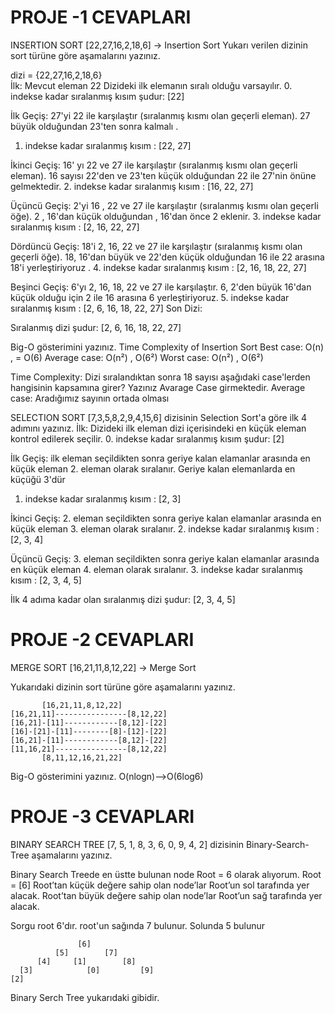 # PROJE -1  CEVAPLARI 
INSERTION SORT
[22,27,16,2,18,6] -> Insertion Sort
Yukarı verilen dizinin sort türüne göre aşamalarını yazınız.

dizi = {22,27,16,2,18,6}  
İlk:
Mevcut eleman 22
Dizideki ilk elemanın sıralı olduğu varsayılır.
0. indekse kadar sıralanmış kısım şudur: [22]

İlk Geçiş:
27'yi 22 ile karşılaştır (sıralanmış kısmı olan geçerli eleman).
27 büyük olduğundan 23'ten sonra kalmalı .
1. indekse kadar sıralanmış kısım : [22, 27]

İkinci Geçiş:
16' yı 22 ve 27 ile karşılaştır (sıralanmış kısmı olan geçerli eleman).
16 sayısı 22'den ve 23'ten küçük olduğundan 22 ile 27'nin önüne gelmektedir. 
2. indekse kadar sıralanmış kısım : [16, 22, 27]

Üçüncü Geçiş:
2'yi 16 , 22 ve 27 ile karşılaştır (sıralanmış kısmı olan geçerli öğe).
2 , 16'dan küçük olduğundan , 16'dan önce 2 eklenir.
3. indekse kadar sıralanmış kısım : [2, 16, 22, 27]

Dördüncü Geçiş:
18'i 2, 16, 22 ve 27 ile karşılaştır (sıralanmış kısmı olan geçerli öğe).
18, 16'dan büyük ve 22'den küçük olduğundan 16 ile 22 arasına 18'i yerleştiriyoruz .
4. indekse kadar sıralanmış kısım : [2, 16, 18, 22, 27]

Beşinci Geçiş:
6'yı 2, 16, 18, 22 ve 27 ile karşılaştır.
6, 2'den büyük 16'dan küçük olduğu için 2 ile 16 arasına 6 yerleştiriyoruz.
5. indekse kadar sıralanmış kısım : [2, 6, 16, 18, 22, 27] 
Son Dizi: 

Sıralanmış dizi şudur: [2, 6, 16, 18, 22, 27]

Big-O gösterimini yazınız.
Time Complexity of Insertion Sort
Best case: O(n) , = O(6)
Average case: O(n²) , O(6²)
Worst case: O(n²) ,   O(6²)

Time Complexity: Dizi sıralandıktan sonra 18 sayısı aşağıdaki case'lerden hangisinin kapsamına girer? Yazınız
Avarage Case girmektedir.
Average case: Aradığımız sayının ortada olması


SELECTION SORT 
[7,3,5,8,2,9,4,15,6] dizisinin Selection Sort'a göre ilk 4 adımını yazınız.
İlk:
Dizideki ilk eleman dizi içerisindeki en küçük eleman kontrol edilerek seçilir.
0. indekse kadar sıralanmış kısım şudur: [2]

İlk Geçiş:
ilk eleman seçildikten sonra geriye kalan elamanlar arasında en küçük eleman 2. eleman olarak sıralanır.
Geriye kalan elemanlarda en küçüğü 3'dür
1. indekse kadar sıralanmış kısım : [2, 3]

İkinci Geçiş:
 2. eleman seçildikten sonra geriye kalan elamanlar arasında en küçük eleman 3. eleman olarak sıralanır.
2. indekse kadar sıralanmış kısım : [2, 3, 4]

Üçüncü Geçiş:
 3. eleman seçildikten sonra geriye kalan elamanlar arasında en küçük eleman 4. eleman olarak sıralanır.
3. indekse kadar sıralanmış kısım : [2, 3, 4, 5]

İlk 4 adıma kadar olan sıralanmış dizi şudur: [2, 3, 4, 5]

# PROJE -2  CEVAPLARI
MERGE SORT
[16,21,11,8,12,22] -> Merge Sort

Yukarıdaki dizinin sort türüne göre aşamalarını yazınız.


           [16,21,11,8,12,22]
    [16,21,11]----------------[8,12,22]
    [16,21]-[11]------------[8,12]-[22]
    [16]-[21]-[11]--------[8]-[12]-[22]
    [16,21]-[11]------------[8,12]-[22]
    [11,16,21]----------------[8,12,22]
           [8,11,12,16,21,22]

         
Big-O gösterimini yazınız.
O(nlogn)-->O(6log6) 


# PROJE -3  CEVAPLARI
BINARY SEARCH TREE
[7, 5, 1, 8, 3, 6, 0, 9, 4, 2] dizisinin Binary-Search-Tree aşamalarını yazınız.

Binary Search Treede en üstte bulunan node Root = 6 olarak alıyorum.
 Root = [6]
Root’tan küçük değere sahip olan node’lar Root’un sol tarafında yer alacak.
Root’tan büyük değere sahip olan node’lar Root’un sağ tarafında yer alacak.

 Sorgu root 6'dır. root'un sağında 7 bulunur. Solunda 5 bulunur 

 
                   [6]
              [5]        [7]
          [4]     [1]        [8]
      [3]            [0]         [9]
    [2]
  
Binary Serch Tree yukarıdaki gibidir.
